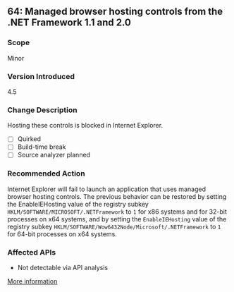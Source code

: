 ## 64: Managed browser hosting controls from the .NET Framework 1.1 and 2.0

### Scope
Minor

### Version Introduced
4.5

### Change Description
Hosting these controls is blocked in Internet Explorer. 

- [ ] Quirked
- [ ] Build-time break
- [ ] Source analyzer planned

### Recommended Action
Internet Explorer will fail to launch an application that uses managed browser hosting controls. The previous behavior can be restored by setting the EnableIEHosting value of the registry subkey `HKLM/SOFTWARE/MICROSOFT/.NETFramework` to `1` for x86 systems and for 32-bit processes on x64 systems, and by setting the `EnableIEHosting` value of the registry subkey `HKLM/SOFTWARE/Wow6432Node/Microsoft/.NETFramework` to `1` for 64-bit processes on x64 systems.

### Affected APIs
* Not detectable via API analysis

[More information](https://msdn.microsoft.com/en-us/library/hh367887(v=vs.110).aspx#web)
